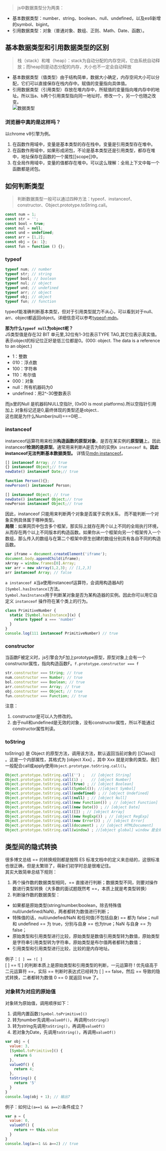 >js中数据类型分为两类：
- 基本数据类型：number、string、boolean、null、undefined，以及es6新增的symbol、bigint。
- 引用数据类型：对象（普通对象、数组、正则、Math、Date、函数）。
  
## 基本数据类型和引用数据类型的区别  
> 栈（stack）和堆（heap）：stack为自动分配的内存空间，它由系统自动释放；而heap则是动态分配的内存，大小也不一定会自动释放
- 基本数据类型（值类型）由于结构简单，数据大小确定，内存空间大小可以分配，它们可以直接保存在栈内存中。赋值的变量指向具体值。  
- 引用数据类型（引用类型）存放在堆内存中，所赋值的变量指向堆内存中的地址。所以当a、b两个引用类型指向同一地址时，修改一个，另一个也随之改变。  
![数据类型](../public/images/img_01.png)  

### 浏览器中真的是这样吗？
以chrome v8引擎为例。  
1. 在函数作用域中，变量是基本类型的存在栈中。变量是引用类型存在堆中。
2. 在函数作用域中，如果形成闭包，不论是基本类型还是引用类型，都存在堆中，地址保存在函数的一个属性[[scope]]中。
3. 在全局作用域中，变量的值都存在堆中。可以这么理解：全局上下文中每一个函数都是闭包。

## 如何判断类型
>判断数据类型一般可以通过四种方法：typeof、instanceof、constructor、Object.prototype.toString.call。
```js
const num = 1;
const str = '';
const bool = true;
const nul = null;
const und = undefined;
const arr = [1,2];
const obj = {a: 1};
const fun = function () {};
```  

### typeof
```js
typeof num; // number
typeof str; // string
typeof bool; // boolean
typeof nul; // object
typeof und; // undefined
typeof arr; // object
typeof obj; // object
typeof fun; // function
```
typeof能准确判断基本类型，但对于引用类型就力不从心，可以看到对于null、arr、object都返回object。详细信息可以参考[typeof-mdn](https://developer.mozilla.org/zh-CN/docs/Web/JavaScript/Reference/Operators/typeof)。  

**那为什么`typeof null`为object呢？**  
JS类型值是存在32 BIT 单元里,32位有1-3位表示TYPE TAG,其它位表示真实值。  
表示object的标记位正好是低三位都是0。(000: object. The data is a reference to an object.)  
- 1：整数
- 010：浮点数
- 100：字符串
- 110：布尔值
- 000：对象
- null：所有机器码为0
- undefined：用2^-30整数表示  

而js里的Null 是机器码NULL空指针, (0x00 is most platforms).所以空指针引用 加上 对象标记还是0,最终体现的类型还是object..  
这也就是为什么Number(null)===0吧...

### instanceof  
instanceof运算符用来检测**构造函数的原型对象**，是否在某实例的**原型链**上。因此instanceof**检测的是原型**。通常用来判断A是否为B的实例`A instanceof B`。**因此instanceof无法判断基本数据类型。**
详情见[mdn instanceof](https://developer.mozilla.org/zh-CN/docs/Web/JavaScript/Reference/Operators/instanceof)。
```js
[] instanceof Array; // true
{} instanceof Object;// true
newDate() instanceof Date;// true
 
function Person(){};
newPerson() instanceof Person;
 
[] instanceof Object; // true
newDate() instanceof Object;// true
newPerson instanceof Object;// true
```
因此，instanceof 只能用来判断两个对象是否属于实例关系， 而不能判断一个对象实例具体属于哪种类型。  
**局限**：如果网页中包含多个框架，那实际上就存在两个以上不同的全局执行环境，从而存在两个以上不同版本的构造函数。如果你从一个框架向另一个框架传入一个数组，那么传入的数组与在第二个框架中原生创建的数组分别具有各自不同的构造函数。
```js
var iframe = document.createElement('iframe');
document.body.appendChild(iframe);
xArray = window.frames[0].Array;
var arr = new xArray(1,2,3); // [1,2,3]
arr instanceof Array; // false
```  

`a instanceof A`当a使用instanceof运算符，会调用构造器A的`[Symbol.hasInstance]`方法。  
`Symbol.hasInstance`用于判断某对象是否为某构造器的实例。因此你可以用它自定义 `instanceof` 操作符在某个类上的行为。  

```js
class PrimitiveNumber {
  static [Symbol.hasInstance](x) {
    return typeof x === 'number'
  }
}
console.log(111 instanceof PrimitiveNumber) // true

```
### constructor
当函数F被定义时，js引擎会为F加上prototype原型，原型对象上会有一个constructor属性，指向构造函数F。`f.prototype.constructor === f`
```js
str.constructor === String; // true
num.constructor === Number; // true
bol.constructor === Boolean; // true
arr.constructor === Array; // true
obj.constructor === Object; // true
fun.constructor === Function; // true
```
注意：
1. constructor是可以人为修改的。
2. 由于null和undefined是无效的对象，没有constructor属性，所以不能通过constructor属性判读。

### toString
toString() 是 Object 的原型方法，调用该方法，默认返回当前对象的 [[Class]] 。这是一个内部属性，其格式为 [object Xxx] ，其中 Xxx 就是对象的类型。我们一般配合call或apply使用`Object.prototype.toString.call()`。
```js
Object.prototype.toString.call('') ;   // [object String]
Object.prototype.toString.call(1) ;    // [object Number]
Object.prototype.toString.call(true) ; // [object Boolean]
Object.prototype.toString.call(Symbol()); //[object Symbol]
Object.prototype.toString.call(undefined) ; // [object Undefined]
Object.prototype.toString.call(null) ; // [object Null]
Object.prototype.toString.call(new Function()) ; // [object Function]
Object.prototype.toString.call(new Date()) ; // [object Date]
Object.prototype.toString.call([]) ; // [object Array]
Object.prototype.toString.call(new RegExp()) ; // [object RegExp]
Object.prototype.toString.call(new Error()) ; // [object Error]
Object.prototype.toString.call(document) ; // [object HTMLDocument]
Object.prototype.toString.call(window) ; //[object global] window 是全局对象 global 的引用
```
## 类型间的隐式转换
很多博文总结 == 的转换规则都是按照 ES 标准文档中的定义来总结的，这很标准也很正确，但是太繁琐了，萌新们初学时总是很难记住。  
其实大致简单总结下规则：  
1. 两个操作数的数据类型相同，== 直接进行判断；数据类型不同，则要对操作数进行类型转换（大多数的面试题既然考 ==，本质上就是考类型转换）
2. 判断操作数的数据类型：
-  如果都是原始类型(string/number/boolean，除去特殊值null/undefined/NaN)，两者都转为数值进行判断；
-  特殊值的话，null/undefied/NaN 和任何值(不包括自身) == 都为 false；null 和 undefined == 为 true，分别与自身 == 也为true；NaN 与自身 == 为 false；
-  原始类型和引用类型进行比较，原始类型是数值引用类型转为数值，原始类型是字符串引用类型转为字符串，原始类型是布尔值两者都转为数值；
-  引用类型和引用类型进行比较，比较的是内存地址。

例子：`[ ] == ![ ]`  
[ ] == ![ ] 的判断本质上是原始类型和引用类型的判断，一元运算符 ! 优先级高于二元运算符 ==，实际 == 判断时表达式已经转为 [ ] == false，然后 == 导致的隐式转换，二者都转为数值 0 == 0 就返回 true 了。  

### 对象转为对应的原始值  
对象转为原始值，调用顺序如下：  
1. 调用内置函数`[Symbol.toPrimitive]()`
2. 转为number先调用`valueOf()`，再调用`toString()`
3. 转为string先调用`toString()`，再调用`valueOf()`
4. 若对象为Date，先调用`toString()`，再调用`valueOf()`

```js
var obj = {
  value: 3,
  [Symbol.toPrimitive]() {
    return 6
  },
  valueOf() {
    return 4;
  },
  toString() {
    return '5'
  }  
}
console.log(obj + 1); // 输出7
```

例子：如何让`(a==1 && a==2)`条件成立？  
```js
var a = {
  value: 0,
  valueOf() {
    return ++ this.value
  }
}
console.log(a==1 && a==2) // true
```